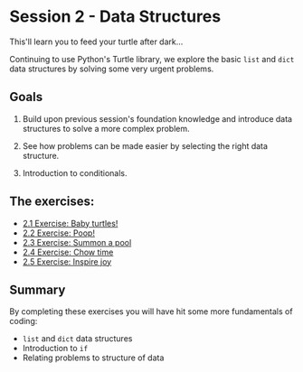 # Session 2 - Data Structures

This'll learn you to feed your turtle after dark...

Continuing to use Python's Turtle library, we explore the basic `list` and `dict` data
structures by solving some very urgent problems.


## Goals

1) Build upon previous session's foundation knowledge and introduce data structures to
   solve a more complex problem.

2) See how problems can be made easier by selecting the right data structure.

3) Introduction to conditionals.


## The exercises:

* [2.1 Exercise: Baby turtles!](2.1-exercise.md)
* [2.2 Exercise: Poop!](2.2-exercise.md)
* [2.3 Exercise: Summon a pool](2.3-exercise.md)
* [2.4 Exercise: Chow time](2.4-exercise.md)
* [2.5 Exercise: Inspire joy](2.5-exercise.md)


## Summary

By completing these exercises you will have hit some more fundamentals of coding:

* `list` and `dict` data structures
* Introduction to `if`
* Relating problems to structure of data
